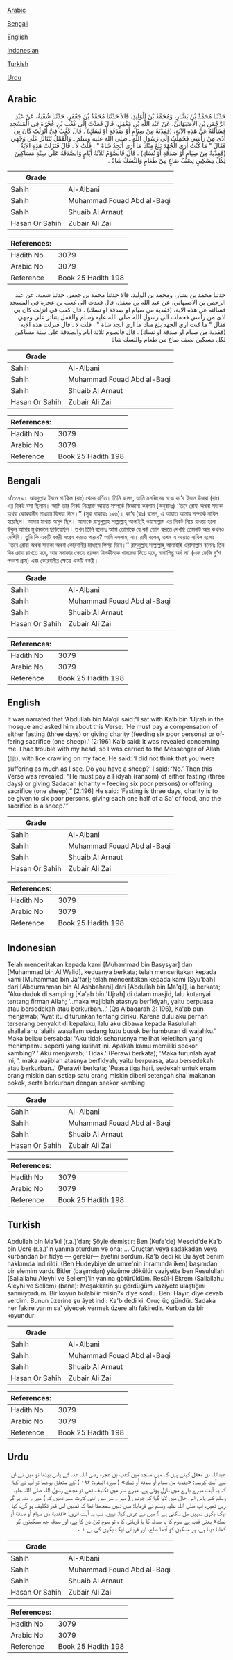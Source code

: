 [Arabic](#arabic)

[Bengali](#bengali)

[English](#english)

[Indonesian](#indonesian)

[Turkish](#turkish)

[Urdu](#urdu)

## Arabic


<div dir="rtl" lang="ar" style={{fontSize:'larger',backgroundColor:'#f8f9fa',padding:20}}>
حَدَّثَنَا مُحَمَّدُ بْنُ بَشَّارٍ، وَمُحَمَّدُ بْنُ الْوَلِيدِ، قَالاَ حَدَّثَنَا مُحَمَّدُ بْنُ جَعْفَرٍ، حَدَّثَنَا شُعْبَةُ، عَنْ عَبْدِ الرَّحْمَنِ بْنِ الأَصْبَهَانِيِّ، عَنْ عَبْدِ اللَّهِ بْنِ مَعْقِلٍ، قَالَ قَعَدْتُ إِلَى كَعْبِ بْنِ عُجْرَةَ فِي الْمَسْجِدِ فَسَأَلْتُهُ عَنْ هَذِهِ الآيَةِ، ‏(فَفِدْيَةٌ مِنْ صِيَامٍ أَوْ صَدَقَةٍ أَوْ نُسُكٍ)‏ ‏.‏ قَالَ كَعْبٌ فِيَّ أُنْزِلَتْ كَانَ بِي أَذًى مِنْ رَأْسِي فَحُمِلْتُ إِلَى رَسُولِ اللَّهِ ـ صلى الله عليه وسلم ـ وَالْقَمْلُ يَتَنَاثَرُ عَلَى وَجْهِي فَقَالَ ‏"‏ مَا كُنْتُ أُرَى الْجُهْدَ بَلَغَ مِنْكَ مَا أَرَى أَتَجِدُ شَاةً ‏"‏ ‏.‏ قُلْتُ لاَ ‏.‏ قَالَ فَنَزَلَتْ هَذِهِ الآيَةُ ‏(فَفِدْيَةٌ مِنْ صِيَامٍ أَوْ صَدَقَةٍ أَوْ نُسُكٍ)‏ ‏.‏ قَالَ فَالصَّوْمُ ثَلاَثَةُ أَيَّامٍ وَالصَّدَقَةُ عَلَى سِتَّةِ مَسَاكِينَ لِكُلِّ مِسْكِينٍ نِصْفُ صَاعٍ مِنْ طَعَامٍ وَالنُّسُكُ شَاةٌ ‏.‏
</div>
<div style={{backgroundColor:'#f8f9fa',padding:20, marginBottom: 10}}><table> <thead> <tr> <th>Grade</th> <th></th> </tr> </thead> <tbody> <tr><td>Sahih</td><td>Al-Albani</td></tr><tr><td>Sahih</td><td>Muhammad Fouad Abd al-Baqi</td></tr><tr><td>Sahih</td><td>Shuaib Al Arnaut</td></tr><tr><td>Hasan Or Sahih</td><td>Zubair Ali Zai</td></tr></tbody></table><table> <thead> <tr> <th>References:</th> <th></th> </tr> </thead> <tbody><tr><td>Hadith No</td><td>3079</td></tr><tr><td>Arabic No</td><td>3079</td></tr><tr><td>Reference</td><td>Book 25 Hadith 198</td></tr></tbody></table></div>


<div dir="rtl" lang="ar" style={{fontSize:'larger',backgroundColor:'#f8f9fa',padding:20}}>
حدثنا محمد بن بشار، ومحمد بن الوليد، قالا حدثنا محمد بن جعفر، حدثنا شعبة، عن عبد الرحمن بن الاصبهاني، عن عبد الله بن معقل، قال قعدت الى كعب بن عجرة في المسجد فسالته عن هذه الاية، (ففدية من صيام او صدقة او نسك) . قال كعب في انزلت كان بي اذى من راسي فحملت الى رسول الله صلى الله عليه وسلم والقمل يتناثر على وجهي فقال " ما كنت ارى الجهد بلغ منك ما ارى اتجد شاة " . قلت لا . قال فنزلت هذه الاية (ففدية من صيام او صدقة او نسك) . قال فالصوم ثلاثة ايام والصدقة على ستة مساكين لكل مسكين نصف صاع من طعام والنسك شاة
</div>
<div style={{backgroundColor:'#f8f9fa',padding:20, marginBottom: 10}}><table> <thead> <tr> <th>Grade</th> <th></th> </tr> </thead> <tbody> <tr><td>Sahih</td><td>Al-Albani</td></tr><tr><td>Sahih</td><td>Muhammad Fouad Abd al-Baqi</td></tr><tr><td>Sahih</td><td>Shuaib Al Arnaut</td></tr><tr><td>Hasan Or Sahih</td><td>Zubair Ali Zai</td></tr></tbody></table><table> <thead> <tr> <th>References:</th> <th></th> </tr> </thead> <tbody><tr><td>Hadith No</td><td>3079</td></tr><tr><td>Arabic No</td><td>3079</td></tr><tr><td>Reference</td><td>Book 25 Hadith 198</td></tr></tbody></table></div>

## Bengali


<div dir="ltr" lang="bn" style={{fontSize:'larger',backgroundColor:'#f8f9fa',padding:20}}>
১/৩০৭৯। আবদুল্লাহ ইবনে মা‘কিল (রাঃ) থেকে বর্ণিত। তিনি বলেন, আমি মসজিদের মধ্যে কা‘ব ইবনে উজরা (রাঃ) এর নিকট বসা ছিলাম। আমি তার নিকট নিম্নোক্ত আয়াত সম্পর্কে জিজ্ঞাসা করলাম (অনুবাদঃ) ‘‘তবে রোযা অথবা সদাকা অথবা কোরবানীর মাধ্যমে ফিদয়া দিবে।’’ (সূরা বাকারাঃ ১৯৬)। কা‘ব (রাঃ) বলেন, এ আয়াত আমার সম্পর্কে নাযিল হয়েছিল। আমার মাথায় অসুখ ছিল। আমাকে রাসূলুল্লাহ সাল্লাল্লাহু আলাইহি ওয়াসাল্লাম এর নিকট নিয়ে যাওয়া হলো। উকুন আমার মুখমন্ডলে ছড়িয়েছিল। তখন তিনি বলেনঃ আমি তোমাকে যে কষ্ট ভোগ করতে দেখছি তেমনটি আর কখনও দেখিনি। তুমি কি একটি বকরী সংগ্রহ করতে পারবে? আমি বললাম, না। রাবী বলেন, তখন এ আয়াত নাযিল হলোঃ ‘‘তবে রোযা অথবা সদাকা অথবা কোরবানীর মাধ্যমে ফিদ্য়া দিবে।’’ রাসূলুল্লাহ সাল্লাল্লাহু আলাইহি ওয়াসাল্লাম বলেনঃ তিন দিন রোযা রাখতে হবে, আর সদাকার ক্ষেত্রে ছয়জন মিসকীনকে খাদ্যদ্রব্য দিতে হবে, মাথাপিছু অর্ধ সা‘ (এক কেজি দু‘শ পঞ্চাশ গ্রাম) এবং কোরবানীর ক্ষেত্রে একটি বকরী।
</div>
<div style={{backgroundColor:'#f8f9fa',padding:20, marginBottom: 10}}><table> <thead> <tr> <th>Grade</th> <th></th> </tr> </thead> <tbody> <tr><td>Sahih</td><td>Al-Albani</td></tr><tr><td>Sahih</td><td>Muhammad Fouad Abd al-Baqi</td></tr><tr><td>Sahih</td><td>Shuaib Al Arnaut</td></tr><tr><td>Hasan Or Sahih</td><td>Zubair Ali Zai</td></tr></tbody></table><table> <thead> <tr> <th>References:</th> <th></th> </tr> </thead> <tbody><tr><td>Hadith No</td><td>3079</td></tr><tr><td>Arabic No</td><td>3079</td></tr><tr><td>Reference</td><td>Book 25 Hadith 198</td></tr></tbody></table></div>

## English


<div dir="ltr" lang="en" style={{fontSize:'larger',backgroundColor:'#f8f9fa',padding:20}}>
It was narrated that ‘Abdullah bin Ma’qil said:“I sat with Ka’b bin ‘Ujrah in the mosque and asked him about this Verse: ‘He must pay a compensation of either fasting (three days) or giving charity (feeding six poor persons) or offering sacrifice (one sheep).’ [2:196] Ka’b said: it was revealed concerning me. I had trouble with my head, so I was carried to the Messenger of Allah (ﷺ), with lice crawling on my face. He said: ‘I did not think that you were suffering as much as I see. Do you have a sheep?’ I said: ‘No.’ Then this Verse was revealed: “He must pay a Fidyah (ransom) of either fasting (three days) or giving Sadaqah (charity – feeding six poor persons) or offering sacrifice (one sheep).” [2:196] He said: ‘Fasting is three days, charity is to be given to six poor persons, giving each one half of a Sa’ of food, and the sacrifice is a sheep.’”
</div>
<div style={{backgroundColor:'#f8f9fa',padding:20, marginBottom: 10}}><table> <thead> <tr> <th>Grade</th> <th></th> </tr> </thead> <tbody> <tr><td>Sahih</td><td>Al-Albani</td></tr><tr><td>Sahih</td><td>Muhammad Fouad Abd al-Baqi</td></tr><tr><td>Sahih</td><td>Shuaib Al Arnaut</td></tr><tr><td>Hasan Or Sahih</td><td>Zubair Ali Zai</td></tr></tbody></table><table> <thead> <tr> <th>References:</th> <th></th> </tr> </thead> <tbody><tr><td>Hadith No</td><td>3079</td></tr><tr><td>Arabic No</td><td>3079</td></tr><tr><td>Reference</td><td>Book 25 Hadith 198</td></tr></tbody></table></div>

## Indonesian


<div dir="ltr" lang="id" style={{fontSize:'larger',backgroundColor:'#f8f9fa',padding:20}}>
Telah menceritakan kepada kami [Muhammad bin Basysyar] dan [Muhammad bin Al Walid], keduanya berkata; telah menceritakan kepada kami [Muhammad bin Ja'far]; telah menceritakan kepada kami [Syu'bah] dari [Abdurrahman bin Al Ashbahani] dari [Abdullah bin Ma'qil], ia berkata; "Aku duduk di samping [Ka'ab bin 'Ujrah] di dalam masjid, lalu kutanyai tentang firman Allah; '..maka wajiblah atasnya berfidyah, yaitu berpuasa atau bersedekah atau berkurban…' (Qs Albaqarah 2: 196), Ka'ab pun menjawab; 'Ayat itu diturunkan tentang diriku. Karena dulu aku pernah terserang penyakit di kepalaku, lalu aku dibawa kepada Rasulullah shallallahu 'alaihi wasallam sedang kutu busuk berhamburan di wajahku.' Maka beliau bersabda: 'Aku tidak seharusnya melihat keletihan yang menimpamu seperti yang kulihat ini. Apakah kamu memiliki seekor kambing? ' Aku menjawab; 'Tidak.' (Perawi berkata); 'Maka turunlah ayat ini, '..maka wajiblah atasnya berfidyah, yaitu berpuasa, atau bersedekah atau berkurban..' (Perawi) berkata; 'Puasa tiga hari, sedekah untuk enam orang miskin dan setiap satu orang miskin diberi setengah sha' makanan pokok, serta berkurban dengan seekor kambing
</div>
<div style={{backgroundColor:'#f8f9fa',padding:20, marginBottom: 10}}><table> <thead> <tr> <th>Grade</th> <th></th> </tr> </thead> <tbody> <tr><td>Sahih</td><td>Al-Albani</td></tr><tr><td>Sahih</td><td>Muhammad Fouad Abd al-Baqi</td></tr><tr><td>Sahih</td><td>Shuaib Al Arnaut</td></tr><tr><td>Hasan Or Sahih</td><td>Zubair Ali Zai</td></tr></tbody></table><table> <thead> <tr> <th>References:</th> <th></th> </tr> </thead> <tbody><tr><td>Hadith No</td><td>3079</td></tr><tr><td>Arabic No</td><td>3079</td></tr><tr><td>Reference</td><td>Book 25 Hadith 198</td></tr></tbody></table></div>

## Turkish


<div dir="ltr" lang="tr" style={{fontSize:'larger',backgroundColor:'#f8f9fa',padding:20}}>
Abdullah bin Ma'kıl (r.a.)'dan; Şöyle demiştir: Ben (Kufe'de) Mescid'de Ka'b bin Ucre (r.a.)'ın yanına oturdum ve ona; ... Oruçtan veya sadakadan veya kurbandan bir fidye — gerekir— âyetini sordum. Ka'b dedi ki: Bu âyet benim hakkımda indirildi. (Ben Hudeybiye'de umre'nin ihramında iken) başımdan bir elemim vardı. Bitler (başımdan) yüzüme dökülür vaziyette ben Resulullah (Sallallahu Aleyhi ve Sellem)'in yanına götürüldüm. Resûl-i Ekrem (Sallallahu Aleyhi ve Sellem) (bana): Meşakkatin şu gördüğüm vaziyete ulaştığını sanmıyordum. Bir koyun bulabilir misin?» diye sordu. Ben: Hayır, diye cevab verdim. Bunun üzerine şu âyet indi: Ka'b dedi ki: Oruç üç gündür. Sadaka her fakire yarım sa' yiyecek vermek üzere altı fakiredir. Kurban da bir koyundur
</div>
<div style={{backgroundColor:'#f8f9fa',padding:20, marginBottom: 10}}><table> <thead> <tr> <th>Grade</th> <th></th> </tr> </thead> <tbody> <tr><td>Sahih</td><td>Al-Albani</td></tr><tr><td>Sahih</td><td>Muhammad Fouad Abd al-Baqi</td></tr><tr><td>Sahih</td><td>Shuaib Al Arnaut</td></tr><tr><td>Hasan Or Sahih</td><td>Zubair Ali Zai</td></tr></tbody></table><table> <thead> <tr> <th>References:</th> <th></th> </tr> </thead> <tbody><tr><td>Hadith No</td><td>3079</td></tr><tr><td>Arabic No</td><td>3079</td></tr><tr><td>Reference</td><td>Book 25 Hadith 198</td></tr></tbody></table></div>

## Urdu


<div dir="rtl" lang="ur" style={{fontSize:'larger',backgroundColor:'#f8f9fa',padding:20}}>
عبداللہ بن معقل کہتے ہیں کہ میں مسجد میں کعب بن عجرہ رضی اللہ عنہ کے پاس بیٹھا تو میں نے ان سے آیت کریمہ: «ففدية من صيام أو صدقة أو نسك» ( سورۃ البقرہ: ۱۹۶ ) کے متعلق پوچھا تو آپ نے کہا کہ یہ آیت میرے بارے میں نازل ہوئی ہے، میرے سر میں تکلیف تھی تو مجھے رسول اللہ صلی اللہ علیہ وسلم کے پاس اس حال میں لایا گیا کہ جوئیں ( میرے سر میں اتنی کثرت سے تھیں کہ ) میرے منہ پر گر رہی تھیں، آپ صلی اللہ علیہ وسلم نے فرمایا: میں نہیں سمجھتا تھا کہ تمہیں اس قدر تکلیف ہو گی، کیا ایک بکری تمہیں مل سکتی ہے ؟ میں نے عرض کیا: نہیں، تب یہ آیت اتری: «ففدية من صيام أو صدقة أو نسك» یعنی فدیہ ہے صوم کا یا صدقہ کا یا قربانی کا ، تو صوم تین دن کا ہے، اور صدقہ چھ مسکینوں کو کھانا دینا ہے، ہر مسکین کو آدھا صاع، اور قربانی ایک بکری کی ہے ۱؎۔
</div>
<div style={{backgroundColor:'#f8f9fa',padding:20, marginBottom: 10}}><table> <thead> <tr> <th>Grade</th> <th></th> </tr> </thead> <tbody> <tr><td>Sahih</td><td>Al-Albani</td></tr><tr><td>Sahih</td><td>Muhammad Fouad Abd al-Baqi</td></tr><tr><td>Sahih</td><td>Shuaib Al Arnaut</td></tr><tr><td>Hasan Or Sahih</td><td>Zubair Ali Zai</td></tr></tbody></table><table> <thead> <tr> <th>References:</th> <th></th> </tr> </thead> <tbody><tr><td>Hadith No</td><td>3079</td></tr><tr><td>Arabic No</td><td>3079</td></tr><tr><td>Reference</td><td>Book 25 Hadith 198</td></tr></tbody></table></div>